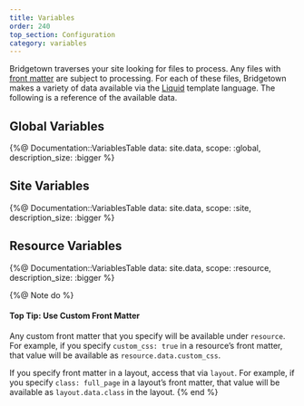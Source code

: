 ```yaml
---
title: Variables
order: 240
top_section: Configuration
category: variables
---
```


Bridgetown traverses your site looking for files to process. Any files with
[front matter](/docs/front-matter/) are subject to processing. For each of these
files, Bridgetown makes a variety of data available via the [Liquid](/docs/template-engines/liquid/) template language.
The following is a reference of the available data.

## Global Variables

{%@ Documentation::VariablesTable data: site.data, scope: :global, description_size: :bigger  %}

## Site Variables

{%@ Documentation::VariablesTable data: site.data, scope: :site, description_size: :bigger %}

## Resource Variables

{%@ Documentation::VariablesTable data: site.data, scope: :resource, description_size: :bigger %}

{%@ Note do %}
  #### Top Tip: Use Custom Front Matter

  Any custom front matter that you specify will be available under
  `resource`. For example, if you specify `custom_css: true`
  in a resource’s front matter, that value will be available as `resource.data.custom_css`.

  If you specify front matter in a layout, access that via `layout`.
  For example, if you specify `class: full_page` in a layout’s front matter,
  that value will be available as `layout.data.class` in the layout.
{% end %}
